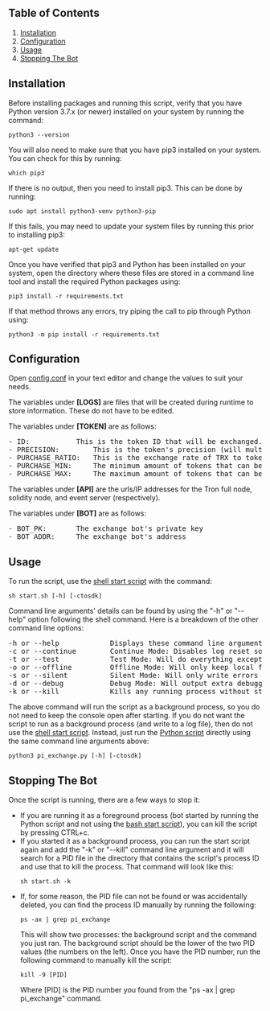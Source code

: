## Table of Contents
1. [Installation](#installation)
2. [Configuration](#configuration)
3. [Usage](#usage)
4. [Stopping The Bot](#stopping-the-bot)

## Installation
Before installing packages and running this script, verify that you have Python version 3.7.x (or newer) installed on your system by running the command:
```console
python3 --version
```

You will also need to make sure that you have pip3 installed on your system. You can check for this by running:
```console
which pip3
```

If there is no output, then you need to install pip3. This can be done by running:
```console
sudo apt install python3-venv python3-pip
```

If this fails, you may need to update your system files by running this prior to installing pip3:
```console
apt-get update
```

Once you have verified that pip3 and Python has been installed on your system, open the directory where these files are stored in a command line tool and install the required Python packages using:
```console
pip3 install -r requirements.txt
```

If that method throws any errors, try piping the call to pip through Python using:
```console
python3 -m pip install -r requirements.txt
```

## Configuration

Open [config.conf](/config.conf) in your text editor and change the values to suit your needs.

The variables under **[LOGS]** are files that will be created during runtime to store information. These do not have to be edited.

The variables under **[TOKEN]** are as follows:
<pre>
- ID:			This is the token ID that will be exchanged. The default is PI (1002884)
- PRECISION:		This is the token's precision (will multiply the token amount sent by 10^PRECISION).
- PURCHASE_RATIO:	This is the exchange rate of TRX to tokens. The default is 1 (1 token for every 1 TRX).
- PURCHASE_MIN:		The minimum amount of tokens that can be exchanged. The default is 1.
- PURCHASE_MAX:		The maximum amount of tokens that can be exchanged. The default is 25000.
</pre>

The variables under **[API]** are the urls/IP addresses for the Tron full node, solidity node, and event server (respectively).

The variables under **[BOT]** are as follows:

<pre>
- BOT_PK:		The exchange bot's private key
- BOT_ADDR:		The exchange bot's address
</pre>

## Usage
To run the script, use the [shell start script](/start.sh) with the command:
```console
sh start.sh [-h] [-ctosdk]
```
Command line arguments' details can be found by using the "-h" or "--help" option following the shell command.
Here is a breakdown of the other command line options:

<pre>
-h or --help            Displays these command line arguments.
-c or --continue        Continue Mode: Disables log reset so the exchange bot can continue where it left off
-t or --test            Test Mode: Will do everything except send transactions
-o or --offline         Offline Mode: Will only keep local files. Disables uploads to MongoDB
-s or --silent          Silent Mode: Will only write errors and warnings to log
-d or --debug           Debug Mode: Will output extra debugging information to log
-k or --kill            Kills any running process without starting a new one
</pre>

The above command will run the script as a background process, so you do not need to keep the console open after starting. If you do not want the script to run as a background process (and write to a log file), then do not use the [shell start script](/start.sh). Instead, just run the [Python script](/pi_exchange.py) directly using the same command line arguments above:
```console
python3 pi_exchange.py [-h] [-ctosdk]
```

## Stopping The Bot
Once the script is running, there are a few ways to stop it:
- If you are running it as a foreground process (bot started by running the Python script and not using the [bash start script](/start.sh)), you can kill the script by pressing CTRL+c. 
- If you started it as a background process, you can run the start script again and add the "-k" or "--kill" command line argument and it will search for a PID file in the directory that contains the script's process ID and use that to kill the process. That command will look like this:
  ```console
  sh start.sh -k
  ```
- If, for some reason, the PID file can not be found or was accidentally deleted, you can find the process ID manually by running the following:
  ```console
  ps -ax | grep pi_exchange
  ```
  This will show two processes: the background script and the command you just ran. The background script should be the lower of the two PID values (the numbers on the left). Once you have the PID number, run the following command to manually kill the script:
  ```console
  kill -9 [PID]
  ```
  Where [PID] is the PID number you found from the "ps -ax | grep pi_exchange" command.
